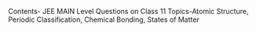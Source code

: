 Contents- JEE MAIN Level Questions on Class 11 Topics-Atomic Structure, Periodic Classification, Chemical Bonding, States of Matter
